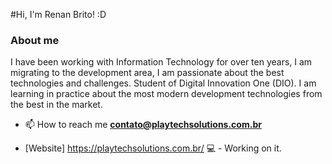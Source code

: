 #Hi, I'm Renan Brito! :D

### About me
I have been working with Information Technology for over ten years, I am migrating to the development area, I am passionate about the best technologies and challenges. Student of Digital Innovation One (DIO). I am learning in practice about the most modern development technologies from the best in the market.

- 📫 How to reach me **contato@playtechsolutions.com.br**

- [Website] https://playtechsolutions.com.br/ 💻 - Working on it.
